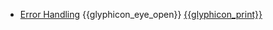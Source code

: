 * [Error Handling]({{baseUrl}}/errorHandling/)
  <trigger for="pop:errorHandling-preview">{{glyphicon_eye_open}}</trigger> [{{glyphicon_print}}](errorHandling/print.html)

<popover id="pop:errorHandling-preview" title="Error Handling {{glyphicon_eye_open}}" placement="right">
  <div slot="content">
    <include src="preview.md" />
  </div>
</popover>
